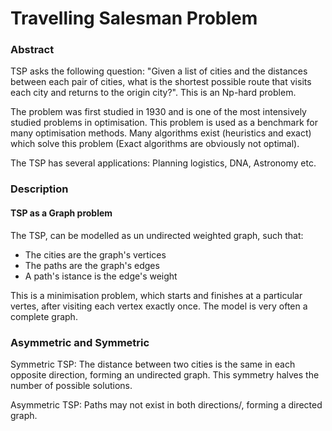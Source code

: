 # Travelling Salesman Problem 

### Abstract

TSP asks the following question: "Given a list of cities and the distances between each pair of cities, what is the shortest possible route that visits each city and returns to the origin city?". This is an Np-hard problem. 


The problem was first studied in 1930 and is one of the most intensively studied problems in optimisation. This problem is used as a benchmark for many optimisation methods.  Many algorithms exist (heuristics and exact) which solve this problem (Exact algorithms are obviously not optimal).


The TSP has several applications: Planning logistics, DNA, Astronomy etc. 


### Description 

#### TSP as a Graph problem

The TSP, can be modelled as un undirected weighted graph, such that:
  - The cities are the graph's vertices
  - The paths are the graph's edges
  - A path's istance is the edge's weight 

This is a minimisation problem, which starts and finishes at a particular vertes, after visiting each vertex exactly once. The model is very often a complete graph. 

### Asymmetric and Symmetric 

Symmetric TSP: The distance between two cities is the same in each opposite direction, forming an undirected graph. This symmetry halves the number of possible solutions. 


Asymmetric TSP: Paths may not exist in both directions/, forming a directed graph.
